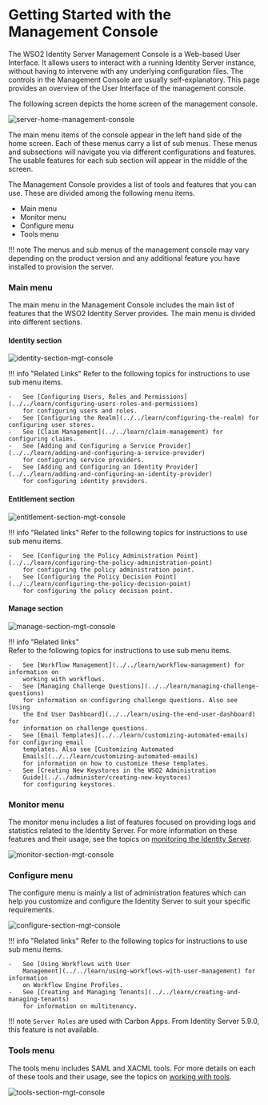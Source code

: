# Getting Started with the Management Console

The WSO2 Identity Server Management Console is a Web-based User
Interface. It allows users to interact with a running Identity Server
instance, without having to intervene with any underlying
configuration files. The controls in the Management Console are usually
self-explanatory. This page provides an overview of the User Interface of the 
management console. 

The following screen depicts the home screen of the management console.

![server-home-management-console](../../assets/img/setup/management-console/server_home_management_console.png)

The main menu items of the console appear in the left hand side of the 
home screen. Each of these menus carry a list of sub menus. These menus and subsections will 
navigate you via different configurations and features. The usable features for each
sub section will appear in the middle of the screen. 

The Management Console provides a list of tools and
features that you can use. These are divided among the following menu items.

-   Main menu
-   Monitor menu
-   Configure menu
-   Tools menu

!!! note
    The menus and sub menus of the management console may vary depending on the 
    product version and any additional feature you have installed to provision the
    server.

### **Main menu**

The main menu in the Management Console includes the main list of
features that the WSO2 Identity Server provides. The main menu is
divided into different sections.

#### Identity section

![identity-section-mgt-console](../../assets/img/setup/management-console/identity-section-mgt-console.png)

!!! info "Related Links"
    Refer to the following topics for instructions to use sub menu items.
    
    -   See [Configuring Users, Roles and Permissions](../../learn/configuring-users-roles-and-permissions) 
        for configuring users and roles. 
    -   See [Configuring the Realm](../../learn/configuring-the-realm) for configuring user stores.
    -   See [Claim Management](../../learn/claim-management) for configuring claims.
    -   See [Adding and Configuring a Service Provider](../../learn/adding-and-configuring-a-service-provider) 
        for configuring service providers.
    -   See [Adding and Configuring an Identity Provider](../../learn/adding-and-configuring-an-identity-provider) 
        for configuring identity providers.


#### Entitlement section

![entitlement-section-mgt-console](../../assets/img/setup/management-console/entitlement-section-mgt-console.png)

!!! info "Related links"
    Refer to the following topics for instructions to use sub menu items.
    
    -   See [Configuring the Policy Administration Point](../../learn/configuring-the-policy-administration-point) 
        for configuring the policy administration point.
    -   See [Configuring the Policy Decision Point](../../learn/configuring-the-policy-decision-point) 
        for configuring the policy decision point.

#### Manage section

![manage-section-mgt-console](../../assets/img/setup/management-console/manage-section-mgt-console.png)

!!! info "Related links"  
    Refer to the following topics for instructions to use sub menu items.

    -   See [Workflow Management](../../learn/workflow-management) for information on
        working with workflows.
    -   See [Managing Challenge Questions](../../learn/managing-challenge-questions)
        for information on configuring challenge questions. Also see [Using
        the End User Dashboard](../../learn/using-the-end-user-dashboard) for
        information on challenge questions.
    -   See [Email Templates](../../learn/customizing-automated-emails) for configuring email
        templates. Also see [Customizing Automated
        Emails](../../learn/customizing-automated-emails)
        for information on how to customize these templates.
    -   See [Creating New Keystores in the WSO2 Administration
        Guide](../../administer/creating-new-keystores)
        for configuring keystores.

### **Monitor menu**

The monitor menu includes a list of features focused on providing logs
and statistics related to the Identity Server. For more
information on these features and their usage, see the topics on
[monitoring the Identity Server](../../administer/monitoring-the-identity-server).


![monitor-section-mgt-console](../../assets/img/setup/management-console/monitor-section-mgt-console.png)


### **Configure menu**

The configure menu is mainly a list of administration features which can
help you customize and configure the Identity Server to suit your
specific requirements.

![configure-section-mgt-console](../../assets/img/setup/management-console/configure-section-mgt-console.png)

!!! info "Related links"
    Refer to the following topics for instructions to use sub menu items.

    -   See [Using Workflows with User
        Management](../../learn/using-workflows-with-user-management) for information
        on Workflow Engine Profiles.
    -   See [Creating and Managing Tenants](../../learn/creating-and-managing-tenants)
        for information on multitenancy.

!!! note
    `Server Roles` are used with Carbon Apps. From Identity Server 5.9.0, this feature is not available.

### **Tools menu**

The tools menu includes SAML and XACML tools. For more details on each
of these tools and their usage, see the topics on [working with tools](../../administer/using-tools).


![tools-section-mgt-console](../../assets/img/setup/management-console/tools-section-mgt-console.png)
